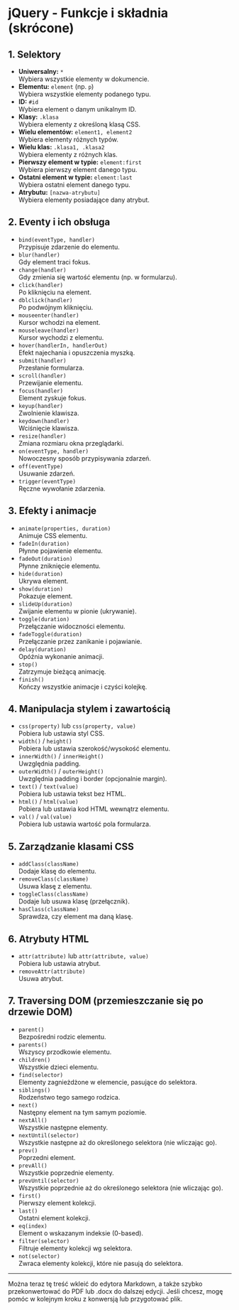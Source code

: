 # jQuery - Funkcje i składnia (skrócone)

## 1. Selektory

-   **Uniwersalny:** `*`  
    Wybiera wszystkie elementy w dokumencie.
-   **Elementu:** `element` (np. `p`)  
    Wybiera wszystkie elementy podanego typu.
-   **ID:** `#id`  
    Wybiera element o danym unikalnym ID.
-   **Klasy:** `.klasa`  
    Wybiera elementy z określoną klasą CSS.
-   **Wielu elementów:** `element1, element2`  
    Wybiera elementy różnych typów.
-   **Wielu klas:** `.klasa1, .klasa2`  
    Wybiera elementy z różnych klas.
-   **Pierwszy element w typie:** `element:first`  
    Wybiera pierwszy element danego typu.
-   **Ostatni element w typie:** `element:last`  
    Wybiera ostatni element danego typu.
-   **Atrybutu:** `[nazwa-atrybutu]`  
    Wybiera elementy posiadające dany atrybut.

## 2. Eventy i ich obsługa

-   `bind(eventType, handler)`  
    Przypisuje zdarzenie do elementu.
-   `blur(handler)`  
    Gdy element traci fokus.
-   `change(handler)`  
    Gdy zmienia się wartość elementu (np. w formularzu).
-   `click(handler)`  
    Po kliknięciu na element.
-   `dblclick(handler)`  
    Po podwójnym kliknięciu.
-   `mouseenter(handler)`  
    Kursor wchodzi na element.
-   `mouseleave(handler)`  
    Kursor wychodzi z elementu.
-   `hover(handlerIn, handlerOut)`  
    Efekt najechania i opuszczenia myszką.
-   `submit(handler)`  
    Przesłanie formularza.
-   `scroll(handler)`  
    Przewijanie elementu.
-   `focus(handler)`  
    Element zyskuje fokus.
-   `keyup(handler)`  
    Zwolnienie klawisza.
-   `keydown(handler)`  
    Wciśnięcie klawisza.
-   `resize(handler)`  
    Zmiana rozmiaru okna przeglądarki.
-   `on(eventType, handler)`  
    Nowoczesny sposób przypisywania zdarzeń.
-   `off(eventType)`  
    Usuwanie zdarzeń.
-   `trigger(eventType)`  
    Ręczne wywołanie zdarzenia.

## 3. Efekty i animacje

-   `animate(properties, duration)`  
    Animuje CSS elementu.
-   `fadeIn(duration)`  
    Płynne pojawienie elementu.
-   `fadeOut(duration)`  
    Płynne zniknięcie elementu.
-   `hide(duration)`  
    Ukrywa element.
-   `show(duration)`  
    Pokazuje element.
-   `slideUp(duration)`  
    Zwijanie elementu w pionie (ukrywanie).
-   `toggle(duration)`  
    Przełączanie widoczności elementu.
-   `fadeToggle(duration)`  
    Przełączanie przez zanikanie i pojawianie.
-   `delay(duration)`  
    Opóźnia wykonanie animacji.
-   `stop()`  
    Zatrzymuje bieżącą animację.
-   `finish()`  
    Kończy wszystkie animacje i czyści kolejkę.

## 4. Manipulacja stylem i zawartością

-   `css(property)` lub `css(property, value)`  
    Pobiera lub ustawia styl CSS.
-   `width()` / `height()`  
    Pobiera lub ustawia szerokość/wysokość elementu.
-   `innerWidth()` / `innerHeight()`  
    Uwzględnia padding.
-   `outerWidth()` / `outerHeight()`  
    Uwzględnia padding i border (opcjonalnie margin).
-   `text()` / `text(value)`  
    Pobiera lub ustawia tekst bez HTML.
-   `html()` / `html(value)`  
    Pobiera lub ustawia kod HTML wewnątrz elementu.
-   `val()` / `val(value)`  
    Pobiera lub ustawia wartość pola formularza.

## 5. Zarządzanie klasami CSS

-   `addClass(className)`  
    Dodaje klasę do elementu.
-   `removeClass(className)`  
    Usuwa klasę z elementu.
-   `toggleClass(className)`  
    Dodaje lub usuwa klasę (przełącznik).
-   `hasClass(className)`  
    Sprawdza, czy element ma daną klasę.

## 6. Atrybuty HTML

-   `attr(attribute)` lub `attr(attribute, value)`  
    Pobiera lub ustawia atrybut.
-   `removeAttr(attribute)`  
    Usuwa atrybut.

## 7. Traversing DOM (przemieszczanie się po drzewie DOM)

-   `parent()`  
    Bezpośredni rodzic elementu.
-   `parents()`  
    Wszyscy przodkowie elementu.
-   `children()`  
    Wszystkie dzieci elementu.
-   `find(selector)`  
    Elementy zagnieżdżone w elemencie, pasujące do selektora.
-   `siblings()`  
    Rodzeństwo tego samego rodzica.
-   `next()`  
    Następny element na tym samym poziomie.
-   `nextAll()`  
    Wszystkie następne elementy.
-   `nextUntil(selector)`  
    Wszystkie następne aż do określonego selektora (nie wliczając go).
-   `prev()`  
    Poprzedni element.
-   `prevAll()`  
    Wszystkie poprzednie elementy.
-   `prevUntil(selector)`  
    Wszystkie poprzednie aż do określonego selektora (nie wliczając go).
-   `first()`  
    Pierwszy element kolekcji.
-   `last()`  
    Ostatni element kolekcji.
-   `eq(index)`  
    Element o wskazanym indeksie (0-based).
-   `filter(selector)`  
    Filtruje elementy kolekcji wg selektora.
-   `not(selector)`  
    Zwraca elementy kolekcji, które nie pasują do selektora.

---

Można teraz tę treść wkleić do edytora Markdown, a także szybko przekonwertować do PDF lub .docx do dalszej edycji.
Jeśli chcesz, mogę pomóc w kolejnym kroku z konwersją lub przygotować plik.
